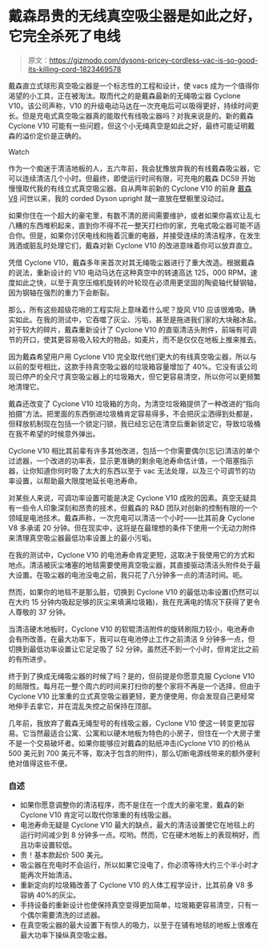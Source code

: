 # 戴森昂贵的无线真空吸尘器是如此之好，它完全杀死了电线

> 原文：<https://gizmodo.com/dysons-pricey-cordless-vac-is-so-good-its-killing-cord-1823469578>

戴森直立式球形真空吸尘器是一个标志性的工程和设计，使 vacs 成为一个值得你渴望的小工具，正在被淘汰。取而代之的是戴森最新的无绳吸尘器 Cyclone V10。该公司声称，V10 的升级电动马达在一次充电后可以吸得更好，持续时间更长。但是充电式真空吸尘器真的能取代有线吸尘器吗？对我来说是的。新的戴森 Cyclone V10 可能有一些问题，但这个小无绳真空是如此之好，最终可能证明戴森的溢价定价是正确的。

Watch

作为一个痴迷于清洁地板的人，五六年前，我会犹豫放弃我的有线戴森吸尘器，它可以连续清洁几个小时。但最终，即使运行时间有限，可充电的戴森 DC59 开始慢慢取代我的有线立式真空吸尘器。自从两年前新的 Cyclone V10 的前身 [戴森 V8](https://gizmodo.com/dyson-just-fixed-everything-wrong-with-its-cordless-vac-1776915208) 问世以来，我的 corded Dyson upright 就一直放在壁橱里没动过。

如果你住在一个超大的豪宅里，有数不清的房间需要维护，或者如果你喜欢让乱七八糟的东西堆积起来，直到你不得不花一整天打扫你的家，充电式吸尘器可能不适合你。但是，如果你讨厌电线和拖着沉重的电器，并接受连续的清洁程序，在发生溅洒或脏乱时处理它们，戴森对新 Cyclone V10 的改进意味着你可以放弃直立。

凭借 Cyclone V10，戴森多年来首次对其无绳吸尘器进行了重大改造。根据戴森的说法，重新设计的 V10 电动马达在这种真空中的转速高达 125，000 RPM，速度如此之快，以至于真空压缩机旋转的叶轮现在必须用更坚固的陶瓷轴代替钢轴，因为钢轴在强烈的重力下会断裂。

那么，所有这些超级花哨的工程实际上意味着什么呢？旋风 V10 应该很难吸。确实如此。在我的测试中，它吞噬了灰尘、污垢，甚至是拖进我们家的大块融冰盐。对于较大的碎片，戴森重新设计了 Cyclone V10 的直驱清洁头附件，前端有可调节的开口，使其更容易吸入较大的物品，如麦片，而不是仅仅在地板上推来推去。

因为戴森希望用户用 Cyclone V10 完全取代他们更大的有线真空吸尘器，所以与以前的型号相比，这款手持真空吸尘器的垃圾箱容量增加了 40%。它没有该公司现已停产的全尺寸真空吸尘器上的垃圾箱大，但它更容易清空，所以你可以更频繁地清理它。

戴森还改变了 Cyclone V10 垃圾箱的方向，为清空垃圾箱提供了一种改进的“指向拍摄”方法。把里面的东西倒进垃圾桶肯定容易得多，不会把灰尘洒得到处都是，但释放机制现在包括一个锁定闩锁，我已经忘记在清空后重新锁定它，导致垃圾桶在我不希望的时候意外弹出。

Cyclone V10 相比其前辈有许多其他改进，包括一个你需要偶尔(忘记)清洁的单个过滤器，一个改进的功率表，显示更准确的剩余电池寿命估计值，一个阻塞指示器，让你知道你何时吸了太大的东西以至于 vac 无法处理，以及三个可调节的功率设置，以帮助最大限度地延长电池寿命。

对某些人来说，可调功率设置可能是决定 Cyclone V10 成败的因素。真空无疑具有一些令人印象深刻和昂贵的技术，但戴森的 R&D 团队对创新的控制有限的一个领域是电池技术。戴森声称，一次充电可以清洁一个小时——比其前身 Cyclone V8 多承诺 20 分钟。但在现实中，这将是在最理想的条件下使用一个无动力附件来清理真空吸尘器最低功率设置上的最小污垢。

在我的测试中，Cyclone V10 的电池寿命肯定更短，这取决于我使用它的方式和地点。清洁被灰尘堵塞的地毯需要使用真空吸尘器，其直接驱动清洁头附件处于最大设置。在吸尘器的电池没电之前，我只花了八分钟多一点的清洁时间。呃。

然而，如果你的地毯不是那么脏，切换到 Cyclone V10 的最低功率设置(仍然可以在大约 15 分钟内吸起足够的灰尘来填满垃圾箱)，我在充满电的情况下获得了更令人尊敬的 37 分钟。

当清洁硬木地板时，Cyclone V10 的软辊清洁附件的旋转刷阻力较小，电池寿命会有所改善。在最大功率下，我可以在电池停止工作之前清洁 9 分钟多一点，但切换到最低功率设置让它足足吸了 52 分钟。虽然还不到一个小时，但肯定比之前的有所进步。

终于到了换成无绳吸尘器的时候了吗？是的，但前提是你愿意克服 Cyclone V10 的局限性。每月花一整个周六的时间来打扫你的整个家将不再是一个选择，但由于 Cyclone V10 比笨重的立式真空吸尘器更轻，更方便使用，你会发现自己更经常地伸手去拿它，并在混乱失控之前保持在顶部。

几年前，我放弃了戴森无绳型号的有线吸尘器，Cyclone V10 使这一转变更加容易。它当然最适合公寓、公寓和以硬木地板为特色的小房子，但住在一个大房子里不是一个交易破坏者。如果你能够应对戴森的贴纸冲击(Cyclone V10 的价格从 500 美元到 700 美元不等，取决于包含的附件)，那么切断电源线带来的额外便利绝对值得这些不便。

### **自述**

*   如果你愿意调整你的清洁程序，而不是住在一个庞大的豪宅里，戴森的新 Cyclone V10 肯定可以取代你笨重的有线吸尘器。
*   电池寿命无疑是 Cyclone V10 最大的缺点，最大的清洁设置使它在地毯上的运行时间减少到 8 分钟多一点。哎哟。然而，它在硬木地板上的表现稍好，而且功率设置较低。
*   贵！基本款起价 500 美元。
*   吸尘器在充电时不会运行，所以如果它没电了，你必须等待大约三个半小时才能再次开始清洁。
*   重新定向的垃圾箱改善了 Cyclone V10 的人体工程学设计，比其前身 V8 多容纳 40%的灰尘。
*   手持设备的重新设计也使保持真空变得更加简单，垃圾箱更容易清空，只有一个偶尔需要清洗的过滤器。
*   在真空吸尘器的最大设置下有惊人的吸力，以至于在铺有地毯的地板上很难在最大功率下操纵真空吸尘器。